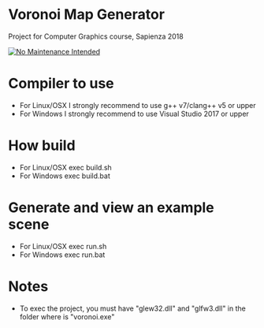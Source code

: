 # Voronoi Map Generator
Project for Computer Graphics course, Sapienza 2018

[![No Maintenance Intended](http://unmaintained.tech/badge.svg)](http://unmaintained.tech/)

# Compiler to use
- For Linux/OSX I strongly recommend to use g++ v7/clang++ v5 or upper
- For Windows I strongly recommend to use Visual Studio 2017 or upper

# How build
- For Linux/OSX exec build.sh
- For Windows exec build.bat

# Generate and view an example scene
- For Linux/OSX exec run.sh
- For Windows exec run.bat

# Notes
- To exec the project, you must have "glew32.dll" and "glfw3.dll" in the folder where is "voronoi.exe"

